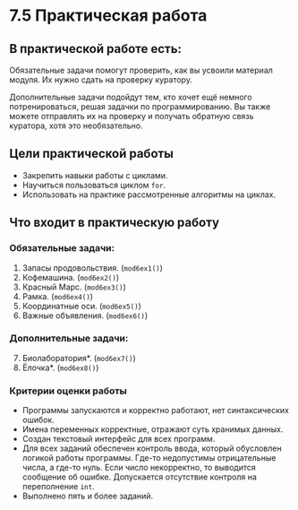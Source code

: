 ﻿# 7.5 Практическая работа

## В практической работе есть:

Обязательные задачи помогут проверить, как вы усвоили материал модуля. Их нужно сдать на проверку куратору.

Дополнительные задачи подойдут тем, кто хочет ещё немного потренироваться, решая задачки по программированию. Вы также можете отправлять их на проверку и получать обратную связь куратора, хотя это необязательно.

## Цели практической работы
- Закрепить навыки работы с циклами.
- Научиться пользоваться циклом `for`.
- Использовать на практике рассмотренные алгоритмы на циклах.

## Что входит в практическую работу
### Обязательные задачи:

1. Запасы продовольствия. (`mod6ex1()`)
2. Кофемашина. (`mod6ex2()`)
3. Красный Марс. (`mod6ex3()`)
4. Рамка. (`mod6ex4()`)
5. Координатные оси. (`mod6ex5()`)
6. Важные объявления. (`mod6ex6()`)

### Дополнительные задачи:

7. Биолаборатория*. (`mod6ex7()`)
8. Ёлочка*. (`mod6ex8()`)

### Критерии оценки работы
- Программы запускаются и корректно работают, нет синтаксических ошибок.
- Имена переменных корректные, отражают суть хранимых данных.
- Создан текстовый интерфейс для всех программ.
- Для всех заданий обеспечен контроль ввода, который обусловлен логикой работы программы. Где-то недопустимы отрицательные числа, а где-то нуль. Если число некорректно, то выводится сообщение об ошибке. Допускается отсутствие контроля на переполнение `int`.
- Выполнено пять и более заданий.